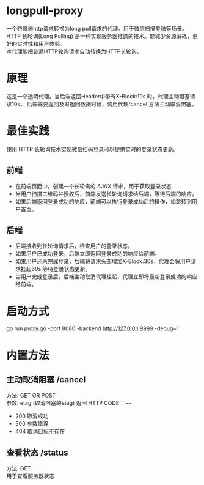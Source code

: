 # longpull-proxy
一个将普遍http请求转换为long pull请求的代理。用于微信扫描登陆等场景。  
HTTP 长轮询(Long Polling) 是一种实现服务器推送的技术。能减少资源消耗，更好的实时性和用户体验。  
本代理能把普通HTTP轮询请求自动转换为HTTP长轮询。  

# 原理
这是一个透明代理。当后端返回Header中带有X-Block:10s 时，代理主动阻塞请求10s。
后端需要返回及时返回数据时候，调用代理/cancel 方法主动取消阻塞。

# 最佳实践
使用 HTTP 长轮询技术实现微信扫码登录可以提供实时的登录状态更新。
## 前端
 - 在前端页面中，创建一个长轮询的 AJAX 请求，用于获取登录状态
 - 当用户扫描二维码并授权后，前端发送长轮询请求给后端，等待后端的响应。
 - 如果后端返回登录成功的响应，前端可以执行登录成功后的操作，如跳转到用户首页。

## 后端
 - 后端接收到长轮询请求后，检查用户的登录状态。
 - 如果用户已成功登录，后端立即返回登录成功的响应给前端。
 - 如果用户还未完成登录，后端将请求头部增加X-Block:30s，代理会将用户请求挂起30s 等待登录状态更新。 
 - 当用户完成登录后，后端主动取消代理挂起，代理立即将最新登录成功的响应给前端。

# 启动方式
go run proxy.go -port 8080 -backend http://127.0.0.1:9999 -debug=1

# 内置方法
## 主动取消阻塞 /cancel
方法: GET OR POST  
参数: etag (取消阻塞的etag)
返回 HTTP CODE： --
 - 200 取消成功
 - 500 参数错误
 - 404 取消目标不存在

## 查看状态 /status
方法: GET  
用于查看服务器状态
